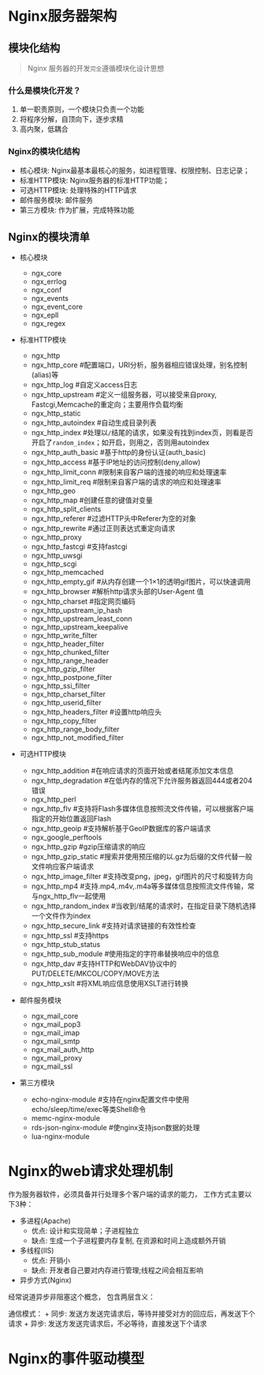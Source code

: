 # Nginx服务器架构

## 模块化结构

> Nginx 服务器的开发`完全`遵循模块化设计思想

### 什么是模块化开发？

1. 单一职责原则，一个模块只负责一个功能
2. 将程序分解，自顶向下，逐步求精
3. 高内聚，低耦合

### Nginx的模块化结构

+ 核心模块:         Nginx最基本最核心的服务，如进程管理、权限控制、日志记录；
+ 标准HTTP模块:     Nginx服务器的标准HTTP功能；
+ 可选HTTP模块:     处理特殊的HTTP请求
+ 邮件服务模块:     邮件服务
+ 第三方模块:       作为扩展，完成特殊功能


## Nginx的模块清单

+ 核心模块
    - ngx_core
    - ngx_errlog
    - ngx_conf
    - ngx_events
    - ngx_event_core
    - ngx_epll
    - ngx_regex

+ 标准HTTP模块
    - ngx_http
    - ngx_http_core             #配置端口，URI分析，服务器相应错误处理，别名控制(alias)等
    - ngx_http_log              #自定义access日志
    - ngx_http_upstream         #定义一组服务器，可以接受来自proxy, Fastcgi,Memcache的重定向；主要用作负载均衡
    - ngx_http_static
    - ngx_http_autoindex        #自动生成目录列表
    - ngx_http_index            #处理以`/`结尾的请求，如果没有找到index页，则看是否开启了`random_index`；如开启，则用之，否则用autoindex
    - ngx_http_auth_basic       #基于http的身份认证(auth_basic)
    - ngx_http_access           #基于IP地址的访问控制(deny,allow)
    - ngx_http_limit_conn       #限制来自客户端的连接的响应和处理速率
    - ngx_http_limit_req        #限制来自客户端的请求的响应和处理速率
    - ngx_http_geo
    - ngx_http_map              #创建任意的键值对变量
    - ngx_http_split_clients
    - ngx_http_referer          #过滤HTTP头中Referer为空的对象
    - ngx_http_rewrite          #通过正则表达式重定向请求
    - ngx_http_proxy
    - ngx_http_fastcgi          #支持fastcgi
    - ngx_http_uwsgi
    - ngx_http_scgi
    - ngx_http_memcached
    - ngx_http_empty_gif        #从内存创建一个1×1的透明gif图片，可以快速调用
    - ngx_http_browser          #解析http请求头部的User-Agent 值
    - ngx_http_charset          #指定网页编码
    - ngx_http_upstream_ip_hash
    - ngx_http_upstream_least_conn
    - ngx_http_upstream_keepalive
    - ngx_http_write_filter
    - ngx_http_header_filter
    - ngx_http_chunked_filter
    - ngx_http_range_header
    - ngx_http_gzip_filter
    - ngx_http_postpone_filter
    - ngx_http_ssi_filter
    - ngx_http_charset_filter
    - ngx_http_userid_filter
    - ngx_http_headers_filter   #设置http响应头
    - ngx_http_copy_filter
    - ngx_http_range_body_filter
    - ngx_http_not_modified_filter

+ 可选HTTP模块
    - ngx_http_addition         #在响应请求的页面开始或者结尾添加文本信息
    - ngx_http_degradation      #在低内存的情况下允许服务器返回444或者204错误
    - ngx_http_perl
    - ngx_http_flv              #支持将Flash多媒体信息按照流文件传输，可以根据客户端指定的开始位置返回Flash
    - ngx_http_geoip            #支持解析基于GeoIP数据库的客户端请求
    - ngx_google_perftools
    - ngx_http_gzip             #gzip压缩请求的响应
    - ngx_http_gzip_static      #搜索并使用预压缩的以.gz为后缀的文件代替一般文件响应客户端请求
    - ngx_http_image_filter     #支持改变png，jpeg，gif图片的尺寸和旋转方向
    - ngx_http_mp4              #支持.mp4,.m4v,.m4a等多媒体信息按照流文件传输，常与ngx_http_flv一起使用
    - ngx_http_random_index     #当收到/结尾的请求时，在指定目录下随机选择一个文件作为index
    - ngx_http_secure_link      #支持对请求链接的有效性检查
    - ngx_http_ssl              #支持https
    - ngx_http_stub_status
    - ngx_http_sub_module       #使用指定的字符串替换响应中的信息
    - ngx_http_dav              #支持HTTP和WebDAV协议中的PUT/DELETE/MKCOL/COPY/MOVE方法
    - ngx_http_xslt             #将XML响应信息使用XSLT进行转换

+ 邮件服务模块
    - ngx_mail_core
    - ngx_mail_pop3
    - ngx_mail_imap
    - ngx_mail_smtp
    - ngx_mail_auth_http
    - ngx_mail_proxy
    - ngx_mail_ssl

+ 第三方模块
    - echo-nginx-module         #支持在nginx配置文件中使用echo/sleep/time/exec等类Shell命令
    - memc-nginx-module
    - rds-json-nginx-module     #使nginx支持json数据的处理
    - lua-nginx-module

# Nginx的web请求处理机制

作为服务器软件，必须具备并行处理多个客户端的请求的能力， 工作方式主要以下3种：

+ 多进程(Apache)
    - 优点: 设计和实现简单；子进程独立
    - 缺点: 生成一个子进程要内存复制, 在资源和时间上造成额外开销
+ 多线程(IIS)
    - 优点: 开销小
    - 缺点: 开发者自己要对内存进行管理;线程之间会相互影响
+ 异步方式(Nginx)

经常说道异步非阻塞这个概念， 包含两层含义：

通信模式：
    + 同步: 发送方发送完请求后，等待并接受对方的回应后，再发送下个请求
    + 异步: 发送方发送完请求后，不必等待，直接发送下个请求

# Nginx的事件驱动模型

